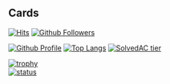 ## Cards

[![Hits](https://hits.seeyoufarm.com/api/count/incr/badge.svg?url=https%3A%2F%2Fgithub.com%2Fkkupalro)](https://github.com/kkupalro)
[![Github Followers](https://img.shields.io/github/followers/kkupalro?color=06d6a0&label=Github%20Followers&style=for-the-badge)](https://github.com/kkupalro?tab=followers)

[![Github Profile](https://github-readme-stats.vercel.app/api?username=kkupalro&count_private=true&hide=contribs,prs&show_icons=true&theme=vue-dark)](https://github.com/kkupalro)
[![Top Langs](https://github-readme-stats.vercel.app/api/top-langs/?username=kkupalro&layout=compact&hide=Visual%20Basic)](https://github.com/anuraghazra/github-readme-stats)
[![SolvedAC tier](http://mazassumnida.wtf/api/v2/generate_badge?boj=kkupalro)](https://solved.ac/kkupalro)

[![trophy](https://github-profile-trophy.vercel.app/?username=kkupalro&theme=chalk&row=1&column=7)](https://github.com/ryo-ma/github-profile-trophy)  
[![status](https://github-readme-streak-stats.herokuapp.com/?user=kkupalro&)](#)

